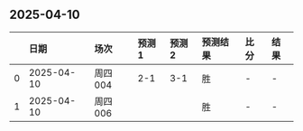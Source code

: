 

## 2025-04-10

|    | 日期         | 场次    | 预测1   | 预测2   | 预测结果   | 比分   | 结果   |
|---:|:-----------|:------|:------|:------|:-------|:-----|:-----|
|  0 | 2025-04-10 | 周四004 | 2-1   | 3-1   | 胜      | -    | -    |
|  1 | 2025-04-10 | 周四006 |       |       | 胜      | -    | -    |

